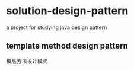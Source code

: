 # solution-design-pattern

 a project for studying java design pattern

## template method design pattern

 模版方法设计模式